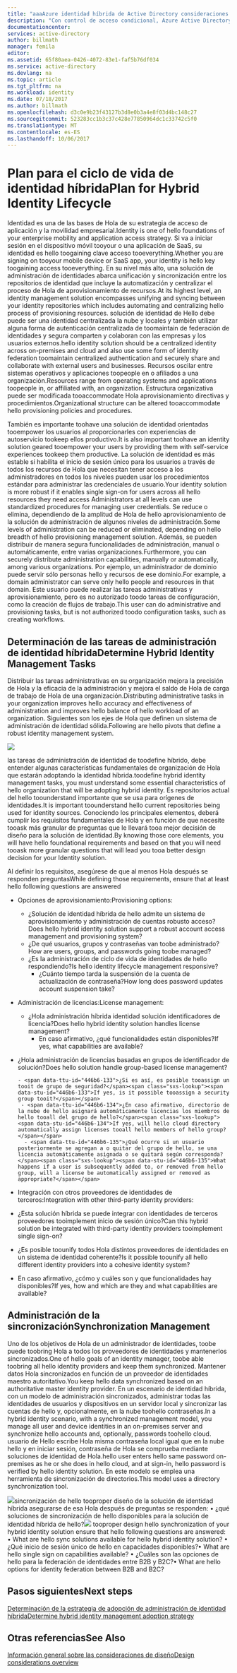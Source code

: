 ```yaml
---
title: "aaaAzure identidad híbrida de Active Directory consideraciones de diseño: determinación de las tareas de administración de identidades híbridas | Documentos de Microsoft"
description: "Con control de acceso condicional, Azure Active Directory comprueba las condiciones específicas de Hola que elegir al autenticar usuario hello y antes de permitir el acceso toohello aplicación. Una vez que se cumplen estas condiciones, usuario de hello es autenticado y acceso toohello aplicación permitida."
documentationcenter: 
services: active-directory
author: billmath
manager: femila
editor: 
ms.assetid: 65f80aea-0426-4072-83e1-faf5b76df034
ms.service: active-directory
ms.devlang: na
ms.topic: article
ms.tgt_pltfrm: na
ms.workload: identity
ms.date: 07/18/2017
ms.author: billmath
ms.openlocfilehash: d3c0e9b23f43127b3d8e0b3a4e8f03d4bc148c27
ms.sourcegitcommit: 523283cc1b3c37c428e77850964dc1c33742c5f0
ms.translationtype: MT
ms.contentlocale: es-ES
ms.lasthandoff: 10/06/2017
---
```

# <a name="plan-for-hybrid-identity-lifecycle"></a><span data-ttu-id="446b6-104">Plan para el ciclo de vida de identidad híbrida</span><span class="sxs-lookup"><span data-stu-id="446b6-104">Plan for Hybrid Identity Lifecycle</span></span>
<span data-ttu-id="446b6-105">Identidad es una de las bases de Hola de su estrategia de acceso de aplicación y la movilidad empresarial.</span><span class="sxs-lookup"><span data-stu-id="446b6-105">Identity is one of hello foundations of your enterprise mobility and application access strategy.</span></span> <span data-ttu-id="446b6-106">Si va a iniciar sesión en el dispositivo móvil tooyour o una aplicación de SaaS, su identidad es hello toogaining clave acceso tooeverything.</span><span class="sxs-lookup"><span data-stu-id="446b6-106">Whether you are signing on tooyour mobile device or SaaS app, your identity is hello key toogaining access tooeverything.</span></span> <span data-ttu-id="446b6-107">En su nivel más alto, una solución de administración de identidades abarca unificación y sincronización entre los repositorios de identidad que incluye la automatización y centralizar el proceso de Hola de aprovisionamiento de recursos.</span><span class="sxs-lookup"><span data-stu-id="446b6-107">At its highest level, an identity management solution encompasses unifying and syncing between your identity repositories which includes automating and centralizing hello process of provisioning resources.</span></span> <span data-ttu-id="446b6-108">solución de identidad de Hello debe puede ser una identidad centralizada la nube y locales y también utilizar alguna forma de autenticación centralizada de toomaintain de federación de identidades y segura comparten y colaboran con las empresas y los usuarios externos.</span><span class="sxs-lookup"><span data-stu-id="446b6-108">hello identity solution should be a centralized identity across on-premises and cloud and also use some form of identity federation toomaintain centralized authentication and securely share and collaborate with external users and businesses.</span></span> <span data-ttu-id="446b6-109">Recursos oscilar entre sistemas operativos y aplicaciones toopeople en o afiliados a una organización.</span><span class="sxs-lookup"><span data-stu-id="446b6-109">Resources range from operating systems and applications toopeople in, or affiliated with, an organization.</span></span> <span data-ttu-id="446b6-110">Estructura organizativa puede ser modificada tooaccommodate Hola aprovisionamiento directivas y procedimientos.</span><span class="sxs-lookup"><span data-stu-id="446b6-110">Organizational structure can be altered tooaccommodate hello provisioning policies and procedures.</span></span>

<span data-ttu-id="446b6-111">También es importante toohave una solución de identidad orientadas tooempower los usuarios al proporcionarles con experiencias de autoservicio tookeep ellos productivo.</span><span class="sxs-lookup"><span data-stu-id="446b6-111">It is also important toohave an identity solution geared tooempower your users by providing them with self-service experiences tookeep them productive.</span></span> <span data-ttu-id="446b6-112">La solución de identidad es más estable si habilita el inicio de sesión único para los usuarios a través de todos los recursos de Hola que necesitan tener acceso a los administradores en todos los niveles pueden usar los procedimientos estándar para administrar las credenciales de usuario.</span><span class="sxs-lookup"><span data-stu-id="446b6-112">Your identity solution is more robust if it enables single sign-on for users across all hello resources they need access Administrators at all levels can use standardized procedures for managing user credentials.</span></span> <span data-ttu-id="446b6-113">Se reduce o elimina, dependiendo de la amplitud de Hola de hello aprovisionamiento de la solución de administración de algunos niveles de administración.</span><span class="sxs-lookup"><span data-stu-id="446b6-113">Some levels of administration can be reduced or eliminated, depending on hello breadth of hello provisioning management solution.</span></span> <span data-ttu-id="446b6-114">Además, se pueden distribuir de manera segura funcionalidades de administración, manual o automáticamente, entre varias organizaciones.</span><span class="sxs-lookup"><span data-stu-id="446b6-114">Furthermore, you can securely distribute administration capabilities, manually or automatically, among various organizations.</span></span> <span data-ttu-id="446b6-115">Por ejemplo, un administrador de dominio puede servir sólo personas hello y recursos de ese dominio.</span><span class="sxs-lookup"><span data-stu-id="446b6-115">For example, a domain administrator can serve only hello people and resources in that domain.</span></span> <span data-ttu-id="446b6-116">Este usuario puede realizar las tareas administrativas y aprovisionamiento, pero es no autorizado toodo tareas de configuración, como la creación de flujos de trabajo.</span><span class="sxs-lookup"><span data-stu-id="446b6-116">This user can do administrative and provisioning tasks, but is not authorized toodo configuration tasks, such as creating workflows.</span></span>

## <a name="determine-hybrid-identity-management-tasks"></a><span data-ttu-id="446b6-117">Determinación de las tareas de administración de identidad híbrida</span><span class="sxs-lookup"><span data-stu-id="446b6-117">Determine Hybrid Identity Management Tasks</span></span>
<span data-ttu-id="446b6-118">Distribuir las tareas administrativas en su organización mejora la precisión de Hola y la eficacia de la administración y mejora el saldo de Hola de carga de trabajo de Hola de una organización.</span><span class="sxs-lookup"><span data-stu-id="446b6-118">Distributing administrative tasks in your organization improves hello accuracy and effectiveness of administration and improves hello balance of hello workload of an organization.</span></span> <span data-ttu-id="446b6-119">Siguientes son los ejes de Hola que definen un sistema de administración de identidad sólida.</span><span class="sxs-lookup"><span data-stu-id="446b6-119">Following are hello pivots that define a robust identity management system.</span></span>

 ![](./media/hybrid-id-design-considerations/Identity_management_considerations.png)

<span data-ttu-id="446b6-120">las tareas de administración de identidad de toodefine híbrido, debe entender algunas características fundamentales de organización de Hola que estarán adoptando la identidad híbrida.</span><span class="sxs-lookup"><span data-stu-id="446b6-120">toodefine hybrid identity management tasks, you must understand some essential characteristics of hello organization that will be adopting hybrid identity.</span></span> <span data-ttu-id="446b6-121">Es repositorios actual del hello toounderstand importante que se usa para orígenes de identidades.</span><span class="sxs-lookup"><span data-stu-id="446b6-121">It is important toounderstand hello current repositories being used for identity sources.</span></span> <span data-ttu-id="446b6-122">Conociendo los principales elementos, deberá cumplir los requisitos fundamentales de Hola y en función de que necesite tooask más granular de preguntas que le llevará tooa mejor decisión de diseño para la solución de identidad.</span><span class="sxs-lookup"><span data-stu-id="446b6-122">By knowing those core elements, you will have hello foundational requirements and based on that you will need tooask more granular questions that will lead you tooa better design decision for your Identity solution.</span></span>  

<span data-ttu-id="446b6-123">Al definir los requisitos, asegúrese de que al menos Hola después se responden preguntas</span><span class="sxs-lookup"><span data-stu-id="446b6-123">While defining those requirements, ensure that at least hello following questions are answered</span></span>

* <span data-ttu-id="446b6-124">Opciones de aprovisionamiento:</span><span class="sxs-lookup"><span data-stu-id="446b6-124">Provisioning options:</span></span> 
  
  * <span data-ttu-id="446b6-125">¿Solución de identidad híbrida de hello admite un sistema de aprovisionamiento y administración de cuentas robusto acceso?</span><span class="sxs-lookup"><span data-stu-id="446b6-125">Does hello hybrid identity solution support a robust account access management and provisioning system?</span></span>
  * <span data-ttu-id="446b6-126">¿De qué usuarios, grupos y contraseñas van toobe administrado?</span><span class="sxs-lookup"><span data-stu-id="446b6-126">How are users, groups, and passwords going toobe managed?</span></span>
  * <span data-ttu-id="446b6-127">¿Es la administración de ciclo de vida de identidades de hello respondiendo?</span><span class="sxs-lookup"><span data-stu-id="446b6-127">Is hello identity lifecycle management responsive?</span></span> 
    * <span data-ttu-id="446b6-128">¿Cuánto tiempo tarda la suspensión de la cuenta de actualización de contraseña?</span><span class="sxs-lookup"><span data-stu-id="446b6-128">How long does password updates account suspension take?</span></span>
* <span data-ttu-id="446b6-129">Administración de licencias:</span><span class="sxs-lookup"><span data-stu-id="446b6-129">License management:</span></span> 
  
  * <span data-ttu-id="446b6-130">¿Hola administración híbrida identidad solución identificadores de licencia?</span><span class="sxs-lookup"><span data-stu-id="446b6-130">Does hello hybrid identity solution handles license management?</span></span>
    * <span data-ttu-id="446b6-131">En caso afirmativo, ¿qué  funcionalidades están disponibles?</span><span class="sxs-lookup"><span data-stu-id="446b6-131">If yes, what capabilities are available?</span></span>
* <span data-ttu-id="446b6-132">¿Hola administración de licencias basadas en grupos de identificador de solución?</span><span class="sxs-lookup"><span data-stu-id="446b6-132">Does hello solution handle group-based license management?</span></span> 
  
      - <span data-ttu-id="446b6-133">¿Si es así, es posible tooassign un tooit de grupo de seguridad?</span><span class="sxs-lookup"><span data-stu-id="446b6-133">If yes, is it possible tooassign a security group tooit?</span></span> 
       - <span data-ttu-id="446b6-134">¿En caso afirmativo, directorio de la nube de hello asignará automáticamente licencias los miembros de hello tooall del grupo de hello?</span><span class="sxs-lookup"><span data-stu-id="446b6-134">If yes, will hello cloud directory automatically assign licenses tooall hello members of hello group?</span></span> 
        - <span data-ttu-id="446b6-135">¿Qué ocurre si un usuario posteriormente se agregan a o quitar del grupo de hello, se una licencia automáticamente asignada o se quitará según corresponda?</span><span class="sxs-lookup"><span data-stu-id="446b6-135">What happens if a user is subsequently added to, or removed from hello group, will a license be automatically assigned or removed as appropriate?</span></span> 
* <span data-ttu-id="446b6-136">Integración con otros proveedores de identidades de terceros:</span><span class="sxs-lookup"><span data-stu-id="446b6-136">Integration with other third-party identity providers:</span></span>
* <span data-ttu-id="446b6-137">¿Esta solución híbrida se puede integrar con identidades de terceros proveedores tooimplement inicio de sesión único?</span><span class="sxs-lookup"><span data-stu-id="446b6-137">Can this hybrid solution be integrated with third-party identity providers tooimplement single sign-on?</span></span>
* <span data-ttu-id="446b6-138">¿Es posible toounify todos Hola distintos proveedores de identidades en un sistema de identidad coherente?</span><span class="sxs-lookup"><span data-stu-id="446b6-138">Is it possible toounify all hello different identity providers into a cohesive identity system?</span></span>
* <span data-ttu-id="446b6-139">En caso afirmativo, ¿cómo y cuáles son y que funcionalidades hay disponibles?</span><span class="sxs-lookup"><span data-stu-id="446b6-139">If yes, how and which are they and what capabilities are available?</span></span>

## <a name="synchronization-management"></a><span data-ttu-id="446b6-140">Administración de la sincronización</span><span class="sxs-lookup"><span data-stu-id="446b6-140">Synchronization Management</span></span>
<span data-ttu-id="446b6-141">Uno de los objetivos de Hola de un administrador de identidades, toobe puede toobring Hola a todos los proveedores de identidades y mantenerlos sincronizados.</span><span class="sxs-lookup"><span data-stu-id="446b6-141">One of hello goals of an identity manager, toobe able toobring all hello identity providers and keep them synchronized.</span></span> <span data-ttu-id="446b6-142">Mantener datos Hola sincronizados en función de un proveedor de identidades maestro autoritativo.</span><span class="sxs-lookup"><span data-stu-id="446b6-142">You keep hello data synchronized based on an authoritative master identity provider.</span></span> <span data-ttu-id="446b6-143">En un escenario de identidad híbrida, con un modelo de administración sincronizados, administrar todas las identidades de usuarios y dispositivos en un servidor local y sincronizar las cuentas de hello y, opcionalmente, en la nube toohello contraseñas.</span><span class="sxs-lookup"><span data-stu-id="446b6-143">In a hybrid identity scenario, with a synchronized management model, you manage all user and device identities in an on-premises server and synchronize hello accounts and, optionally, passwords toohello cloud.</span></span> <span data-ttu-id="446b6-144">usuario de Hello escribe Hola misma contraseña local igual que en la nube hello y en iniciar sesión, contraseña de Hola se comprueba mediante soluciones de identidad de Hola.</span><span class="sxs-lookup"><span data-stu-id="446b6-144">hello user enters hello same password on-premises as he or she does in hello cloud, and at sign-in, hello password is verified by hello identity solution.</span></span> <span data-ttu-id="446b6-145">En este modelo se emplea una herramienta de sincronización de directorios.</span><span class="sxs-lookup"><span data-stu-id="446b6-145">This model uses a directory synchronization tool.</span></span>

<span data-ttu-id="446b6-146">![](./media/hybrid-id-design-considerations/Directory_synchronization.png)sincronización de hello tooproper diseño de la solución de identidad híbrida asegurarse de esa Hola después de preguntas se responden: • ¿qué soluciones de sincronización de hello disponibles para la solución de identidad híbrida de hello?</span><span class="sxs-lookup"><span data-stu-id="446b6-146">![](./media/hybrid-id-design-considerations/Directory_synchronization.png) tooproper design hello synchronization of your hybrid identity solution ensure that hello following questions are answered: •    What are hello sync solutions available for hello hybrid identity solution?</span></span>
<span data-ttu-id="446b6-147">• ¿Qué inicio de sesión único de hello en capacidades disponibles?</span><span class="sxs-lookup"><span data-stu-id="446b6-147">•    What are hello single sign on capabilities available?</span></span>
<span data-ttu-id="446b6-148">• ¿Cuáles son las opciones de hello para la federación de identidades entre B2B y B2C?</span><span class="sxs-lookup"><span data-stu-id="446b6-148">•    What are hello options for identity federation between B2B and B2C?</span></span>

## <a name="next-steps"></a><span data-ttu-id="446b6-149">Pasos siguientes</span><span class="sxs-lookup"><span data-stu-id="446b6-149">Next steps</span></span>
[<span data-ttu-id="446b6-150">Determinación de la estrategia de adopción de administración de identidad híbrida</span><span class="sxs-lookup"><span data-stu-id="446b6-150">Determine hybrid identity management adoption strategy</span></span>](active-directory-hybrid-identity-design-considerations-lifecycle-adoption-strategy.md)

## <a name="see-also"></a><span data-ttu-id="446b6-151">Otras referencias</span><span class="sxs-lookup"><span data-stu-id="446b6-151">See Also</span></span>
[<span data-ttu-id="446b6-152">Información general sobre las consideraciones de diseño</span><span class="sxs-lookup"><span data-stu-id="446b6-152">Design considerations overview</span></span>](active-directory-hybrid-identity-design-considerations-overview.md)

